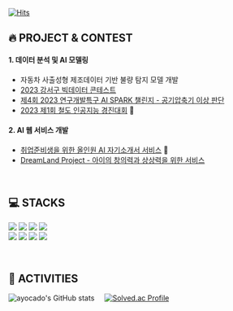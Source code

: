 [![Hits](https://hits.seeyoufarm.com/api/count/incr/badge.svg?url=https%3A%2F%2Fgithub.com%2Fayocado&count_bg=%234E4FEB&title_bg=%23000000&icon=github.svg&icon_color=%23FFFFFF&title=hits&edge_flat=false)](https://hits.seeyoufarm.com) <br>
## 🔥 PROJECT & CONTEST
#### 1. 데이터 분석 및 AI 모델링
  - 자동차 사출성형 제조데이터 기반 불량 탐지 모델 개발 
  - [2023 강서구 빅데이터 콘테스트](https://github.com/ayocado/gangseogu_bigdata_contest)
  - [제4회 2023 연구개발특구 AI SPARK 챌린지 - 공기압축기 이상 판단](https://github.com/ayocado/AI_SPARK_air_compressor)
  - [2023 제1회 철도 인공지능 경진대회](https://github.com/ayocado/2023_Railroad_Contest) 🥉

#### 2. AI 웹 서비스 개발
  - [취업준비생을 위한 올인원 AI 자기소개서 서비스](https://github.com/ayocado/Orin) 🥈
  - [DreamLand Project - 아이의 창의력과 상상력을 위한 서비스](https://github.com/ayocado/Prompter_Day_2023)

<br>

## 💻 STACKS
<span><img src="https://img.shields.io/badge/Python-3776AB?style=for-the-badge&logo=Python&logoColor=white"></span>
<span><img src="https://img.shields.io/badge/HTML5-E34F26?style=for-the-badge&logo=HTML5&logoColor=white"></span>
<span><img src="https://img.shields.io/badge/CSS3-1572B6?style=for-the-badge&logo=CSS3&logoColor=white"></span>
<span><img src="https://img.shields.io/badge/javascript-F7DF1E?style=for-the-badge&logo=javascript&logoColor=black"></span> <br>
<span><img src="https://img.shields.io/badge/tensorflow-FF6F00?style=for-the-badge&logo=tensorflow&logoColor=white"></span>
<span><img src="https://img.shields.io/badge/keras-D00000?style=for-the-badge&logo=keras&logoColor=white"></span>
<span><img src="https://img.shields.io/badge/django-092E20?style=for-the-badge&logo=django&logoColor=white"></span>
<span><img src="https://img.shields.io/badge/amazonaws-232F3E?style=for-the-badge&logo=amazonaws&logoColor=white"></span>

<br>

## 🏃 ACTIVITIES
![ayocado's GitHub stats](https://github-readme-stats.vercel.app/api?username=ayocado&show_icons=true&theme=default&border_radius=10&title_color=1aad2b&icon_color=1aad2b)
&nbsp;&nbsp;&nbsp;
[![Solved.ac Profile](http://mazassumnida.wtf/api/v2/generate_badge?boj=ayocado)](https://solved.ac/ayocado/)
